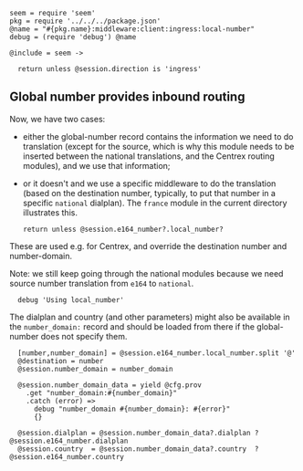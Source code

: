     seem = require 'seem'
    pkg = require '../../../package.json'
    @name = "#{pkg.name}:middleware:client:ingress:local-number"
    debug = (require 'debug') @name

    @include = seem ->

      return unless @session.direction is 'ingress'

Global number provides inbound routing
--------------------------------------

Now, we have two cases:
- either the global-number record contains the information we need to do translation (except for the source, which is why this module needs to be inserted between the national translations, and the Centrex routing modules), and we use that information;
- or it doesn't and we use a specific middleware to do the translation (based on the destination number, typically, to put that number in a specific `national` dialplan). The `france` module in the current directory illustrates this.

      return unless @session.e164_number?.local_number?

These are used e.g. for Centrex, and override the destination number and number-domain.

Note: we still keep going through the national modules because we need source number translation from `e164` to `national`.


      debug 'Using local_number'

The dialplan and country (and other parameters) might also be available in the `number_domain:` record and should be loaded from there if the global-number does not specify them.

      [number,number_domain] = @session.e164_number.local_number.split '@'
      @destination = number
      @session.number_domain = number_domain

      @session.number_domain_data = yield @cfg.prov
        .get "number_domain:#{number_domain}"
        .catch (error) =>
          debug "number_domain #{number_domain}: #{error}"
          {}

      @session.dialplan = @session.number_domain_data?.dialplan ? @session.e164_number.dialplan
      @session.country  = @session.number_domain_data?.country  ? @session.e164_number.country
